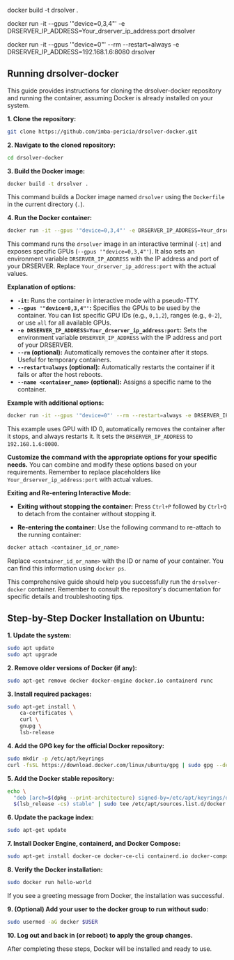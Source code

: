 docker build -t drsolver .


docker run -it --gpus '"device=0,3,4"' -e DRSERVER_IP_ADDRESS=Your_drserver_ip_address:port drsolver

docker run -it --gpus '"device=0"' --rm --restart=always -e DRSERVER_IP_ADDRESS=192.168.1.6:8080 drsolver

## Running drsolver-docker

This guide provides instructions for cloning the drsolver-docker repository and running the container, assuming Docker is already installed on your system.

**1. Clone the repository:**

```bash
git clone https://github.com/imba-pericia/drsolver-docker.git
```

**2. Navigate to the cloned repository:**

```bash
cd drsolver-docker
```

**3. Build the Docker image:**

```bash
docker build -t drsolver .
```

This command builds a Docker image named `drsolver` using the `Dockerfile` in the current directory (`.`).

**4. Run the Docker container:**

```bash
docker run -it --gpus '"device=0,3,4"' -e DRSERVER_IP_ADDRESS=Your_drserver_ip_address:port drsolver
```

This command runs the `drsolver` image in an interactive terminal (`-it`) and exposes specific GPUs (`--gpus '"device=0,3,4"'`). It also sets an environment variable `DRSERVER_IP_ADDRESS` with the IP address and port of your DRSERVER.  Replace `Your_drserver_ip_address:port` with the actual values.

**Explanation of options:**

* **`-it`:** Runs the container in interactive mode with a pseudo-TTY.
* **`--gpus '"device=0,3,4"'`:** Specifies the GPUs to be used by the container. You can list specific GPU IDs (e.g., `0,1,2`), ranges (e.g., `0-2`), or use `all` for all available GPUs.
* **`-e DRSERVER_IP_ADDRESS=Your_drserver_ip_address:port`:** Sets the environment variable `DRSERVER_IP_ADDRESS` with the IP address and port of your DRSERVER.
* **`--rm` (optional):** Automatically removes the container after it stops. Useful for temporary containers.
* **`--restart=always` (optional):** Automatically restarts the container if it fails or after the host reboots.
* **`--name <container_name>` (optional):** Assigns a specific name to the container.

**Example with additional options:**

```bash
docker run -it --gpus '"device=0"' --rm --restart=always -e DRSERVER_IP_ADDRESS=192.168.1.6:8080 drsolver
```

This example uses GPU with ID 0, automatically removes the container after it stops, and always restarts it. It sets the `DRSERVER_IP_ADDRESS` to `192.168.1.6:8080`.

**Customize the command with the appropriate options for your specific needs.** You can combine and modify these options based on your requirements. Remember to replace placeholders like `Your_drserver_ip_address:port` with actual values.

**Exiting and Re-entering Interactive Mode:**

* **Exiting without stopping the container:** Press `Ctrl+P` followed by `Ctrl+Q` to detach from the container without stopping it.

* **Re-entering the container:** Use the following command to re-attach to the running container:

```bash
docker attach <container_id_or_name>
```

Replace `<container_id_or_name>` with the ID or name of your container. You can find this information using `docker ps`.

This comprehensive guide should help you successfully run the `drsolver-docker` container. Remember to consult the repository's documentation for specific details and troubleshooting tips.




## Step-by-Step Docker Installation on Ubuntu:

**1. Update the system:**

```bash
sudo apt update
sudo apt upgrade
```

**2. Remove older versions of Docker (if any):**

```bash
sudo apt-get remove docker docker-engine docker.io containerd runc
```

**3. Install required packages:**

```bash
sudo apt-get install \
    ca-certificates \
    curl \
    gnupg \
    lsb-release
```

**4. Add the GPG key for the official Docker repository:**

```bash
sudo mkdir -p /etc/apt/keyrings
curl -fsSL https://download.docker.com/linux/ubuntu/gpg | sudo gpg --dearmor -o /etc/apt/keyrings/docker.gpg
```

**5. Add the Docker stable repository:**

```bash
echo \
  "deb [arch=$(dpkg --print-architecture) signed-by=/etc/apt/keyrings/docker.gpg] https://download.docker.com/linux/ubuntu \
  $(lsb_release -cs) stable" | sudo tee /etc/apt/sources.list.d/docker.list > /dev/null
```

**6. Update the package index:**

```bash
sudo apt-get update
```

**7. Install Docker Engine, containerd, and Docker Compose:**

```bash
sudo apt-get install docker-ce docker-ce-cli containerd.io docker-compose-plugin nvidia-docker2
```

**8. Verify the Docker installation:**

```bash
sudo docker run hello-world
```

If you see a greeting message from Docker, the installation was successful.

**9. (Optional) Add your user to the docker group to run without sudo:**

```bash
sudo usermod -aG docker $USER
```

**10. Log out and back in (or reboot) to apply the group changes.**

After completing these steps, Docker will be installed and ready to use.
